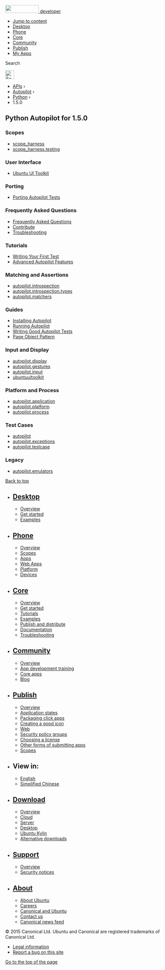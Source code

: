 <a href="https://developer.ubuntu.com/" class="logo-ubuntu"><img src="https://developer.ubuntu.com/assets/sites/ubuntu/latest/u/img/logos/logo-ubuntu-orange.svg" width="106" height="25" /> <span>developer</span></a>

-   [Jump to content](index.html#main-content)
-   [Desktop](https://developer.ubuntu.com/en/desktop/)
-   [Phone](https://developer.ubuntu.com/en/phone/)
-   [Core](https://developer.ubuntu.com/core)
-   [Community](https://developer.ubuntu.com/en/community/)
-   [Publish](https://developer.ubuntu.com/en/publish/)
-   [My Apps](https://myapps.developer.ubuntu.com/)

Search

<img src="https://developer.ubuntu.com/assets/sites/ubuntu/latest/u/img/search-white.svg" alt="Search" height="28" />

-   [APIs](../../../index.html) ›
-   [Autopilot](../../index.html) ›
-   [Python](../index.html) ›
-   1.5.0

<!-- -->

Python Autopilot for 1.5.0
--------------------------

### Scopes

-   [scope\_harness](scope_harness/index.html)
-   [scope\_harness.testing](scope_harness.testing/index.html)

### User Interface

-   [Ubuntu UI Toolkit](ubuntuuitoolkit/index.html)

### Porting

-   [Porting Autopilot Tests](porting-porting/index.html)

### Frequently Asked Questions

-   [Frequently Asked Questions](faq-faq/index.html)
-   [Contribute](faq-contribute/index.html)
-   [Troubleshooting](faq-troubleshooting/index.html)

### Tutorials

-   [Writing Your First Test](tutorial-getting_started/index.html)
-   [Advanced Autopilot Features](tutorial-advanced_autopilot/index.html)

### Matching and Assertions

-   [autopilot.introspection](autopilot.introspection/index.html)
-   [autopilot.introspection.types](autopilot.introspection.types/index.html)
-   [autopilot.matchers](autopilot.matchers/index.html)

### Guides

-   [Installing Autopilot](guides-installation/index.html)
-   [Running Autopilot](guides-running_ap/index.html)
-   [Writing Good Autopilot Tests](guides-good_tests/index.html)
-   [Page Object Pattern](guides-page_object/index.html)

### Input and Display

-   [autopilot.display](autopilot.display/index.html)
-   [autopilot.gestures](autopilot.gestures/index.html)
-   [autopilot.input](autopilot.input/index.html)
-   [ubuntuuitoolkit](ubuntuuitoolkit/index.html)

### Platform and Process

-   [autopilot.application](autopilot.application/index.html)
-   [autopilot.platform](autopilot.platform/index.html)
-   [autopilot.process](autopilot.process/index.html)

### Test Cases

-   [autopilot](autopilot/index.html)
-   [autopilot.exceptions](autopilot.exceptions/index.html)
-   [autopilot.testcase](autopilot.testcase/index.html)

### Legacy

-   [autopilot.emulators](autopilot.emulators/index.html)

[Back to top](index.html#)

-   [Desktop](https://developer.ubuntu.com/en/desktop/)
    ---------------------------------------------------

    -   [Overview](https://developer.ubuntu.com/en/desktop/)
    -   [Get started](http://snapcraft.io/?utm_source=developer.ubuntu.com&utm_medium=devportal&utm_term=snaps%20snapcraft%20desktop&utm_content=menu&utm_campaign=duc_snappers)
    -   [Examples](https://github.com/ubuntu/snappy-playpen)

-   [Phone](https://developer.ubuntu.com/en/phone/)
    -----------------------------------------------

    -   [Overview](https://developer.ubuntu.com/en/phone/)
    -   [Scopes](https://developer.ubuntu.com/en/phone/scopes/)
    -   [Apps](https://developer.ubuntu.com/en/phone/apps/)
    -   [Web Apps](https://developer.ubuntu.com/en/phone/web/)
    -   [Platform](https://developer.ubuntu.com/en/phone/platform/)
    -   [Devices](https://developer.ubuntu.com/en/phone/devices/)

-   [Core](https://developer.ubuntu.com/core)
    -----------------------------------------

    -   [Overview](https://developer.ubuntu.com/core)
    -   [Get started](https://developer.ubuntu.com/core/get-started)
    -   [Tutorials](https://developer.ubuntu.com/core/tutorials)
    -   [Examples](https://developer.ubuntu.com/core/examples)
    -   [Publish and distribute](https://developer.ubuntu.com/core/publish-and-distribute)
    -   [Documentation](https://developer.ubuntu.com/core/documentation)
    -   [Troubleshooting](https://developer.ubuntu.com/core/troubleshooting)

-   [Community](https://developer.ubuntu.com/en/community/)
    -------------------------------------------------------

    -   [Overview](https://developer.ubuntu.com/en/community/)
    -   [App development training](https://developer.ubuntu.com/en/community/training/)
    -   [Core apps](https://developer.ubuntu.com/en/community/core-apps/)
    -   [Blog](https://developer.ubuntu.com/en/community/blog/)

-   [Publish](https://developer.ubuntu.com/en/publish/)
    ---------------------------------------------------

    -   [Overview](https://developer.ubuntu.com/en/publish/)
    -   [Application states](https://developer.ubuntu.com/en/publish/application-states/)
    -   [Packaging click apps](https://developer.ubuntu.com/en/publish/packaging-click-apps/)
    -   [Creating a good icon](https://developer.ubuntu.com/en/publish/creating-a-good-icon/)
    -   [Web](https://developer.ubuntu.com/en/publish/web/)
    -   [Security policy groups](https://developer.ubuntu.com/en/publish/security-policy-groups/)
    -   [Choosing a license](https://developer.ubuntu.com/en/publish/choosing-a-license/)
    -   [Other forms of submitting apps](https://developer.ubuntu.com/en/publish/other-forms-of-submitting-apps/)
    -   [Scopes](https://developer.ubuntu.com/en/publish/scopes/)

-   View in:
    --------

    -   [English](index.html "Change to language: English")
    -   [Simplified Chinese](index.html "Change to language: Simplified Chinese")

-   [Download](http://ubuntu.com/download/)
    ---------------------------------------

    -   [Overview](http://ubuntu.com/download)
    -   [Cloud](http://ubuntu.com/download/cloud)
    -   [Server](http://ubuntu.com/download/server)
    -   [Desktop](http://ubuntu.com/download/desktop)
    -   [Ubuntu Kylin](http://ubuntu.com/download/ubuntu-kylin)
    -   [Alternative downloads](http://ubuntu.com/download/alternative-downloads)

-   [Support](http://ubuntu.com/support/)
    -------------------------------------

    -   [Overview](http://ubuntu.com/support)
    -   [Security notices](http://www.ubuntu.com/usn/)

-   [About](http://ubuntu.com/about/)
    ---------------------------------

    -   [About Ubuntu](http://ubuntu.com/about/about-ubuntu)
    -   [Careers](http://www.canonical.com/careers)
    -   [Canonical and Ubuntu](http://ubuntu.com/about/canonical-and-ubuntu)
    -   [Contact us](http://ubuntu.com/about/contact-us)
    -   [Canonical news feed](http://insights.ubuntu.com/feed/)

© 2015 Canonical Ltd. Ubuntu and Canonical are registered trademarks of Canonical Ltd.

-   [Legal information](http://www.ubuntu.com/legal)
-   [Report a bug on this site](https://bugs.launchpad.net/developer-ubuntu-com/)

<span class="accessibility-aid">[Go to the top of the page](index.html#)</span>

